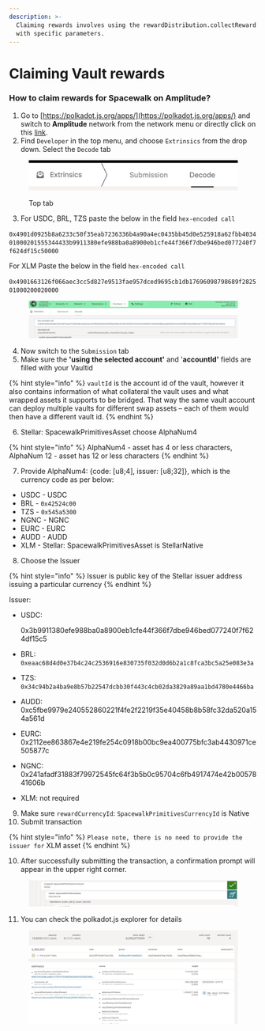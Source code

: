 ```yaml
---
description: >-
  Claiming rewards involves using the rewardDistribution.collectReward extrinsic
  with specific parameters.
---
```


# Claiming Vault rewards

### How to claim rewards for Spacewalk on Amplitude?

1. Go to [https://polkadot.js.org/apps/](https://polkadot.js.org/apps/) and switch to **Amplitude** network from the network menu or directly click on this [link](https://polkadot.js.org/apps/?rpc=wss%3A%2F%2Frpc-amplitude.pendulumchain.tech#/extrinsics/decode).
2. Find `Developer` in the top menu, and choose `Extrinsics` from the drop down. Select the `Decode` tab

<figure><img src="../../../../.gitbook/assets/image (2).png" alt=""><figcaption><p>Top tab</p></figcaption></figure>

3. For USDC, BRL, TZS paste the below in the field `hex-encoded call`&#x20;

`0x4901d0925b8a6233c50f35eab7236336b4a90a4ec0435bb45d0e525918a62fbb403401000201555344433b9911380efe988ba0a8900eb1cfe44f366f7dbe946bed077240f7f624df15c50000`

For XLM Paste the below in the field `hex-encoded call`

`0x4901663126f066aec3cc5d827e9513fae957dced9695cb1db17696098798689f282501000200020000`



<figure><img src="../../../../.gitbook/assets/Screenshot 2024-02-16 at 14.46.11 (1).png" alt=""><figcaption></figcaption></figure>

4. Now switch to the `Submission` tab
5. Make sure the **'using the selected account'** and '**accountId'** fields are filled with your Vaultid

{% hint style="info" %}
`vaultId` is  the account id of the vault, however it also contains information of what collateral the vault uses and what wrapped assets it supports to be bridged. That way the same vault account can deploy multiple vaults for different swap assets – each of them would then have a different vault id.
{% endhint %}

6. Stellar: SpacewalkPrimitivesAsset choose AlphaNum4

{% hint style="info" %}
AlphaNum4 - asset has 4 or less characters, AlphaNum 12 - asset has 12 or less characters
{% endhint %}

7. Provide AlphaNum4: {code: \[u8;4], issuer: \[u8;32]}, which is the currency code as per below:

* USDC - USDC
* BRL - `0x42524c00`
* TZS - `0x545a5300`
* NGNC - NGNC
* EURC - EURC
* AUDD - AUDD
* XLM - Stellar: SpacewalkPrimitivesAsset is StellarNative

8. Choose the Issuer

{% hint style="info" %}
Issuer is public key of the Stellar issuer address issuing a particular currency
{% endhint %}

Issuer:

*   USDC:&#x20;

    0x3b9911380efe988ba0a8900eb1cfe44f366f7dbe946bed077240f7f624df15c5
* BRL: `0xeaac68d4d0e37b4c24c2536916e830735f032d0d6b2a1c8fca3bc5a25e083e3a`
* TZS: `0x34c94b2a4ba9e8b57b22547dcbb30f443c4cb02da3829a89aa1bd4780e4466ba`
* AUDD: 0xc5fbe9979e240552860221f4fe2f2219f35e40458b8b58fc32da520a154a561d
* EURC: 0x2112ee863867e4e219fe254c0918b00bc9ea400775bfc3ab4430971ce505877c
* NGNC: 0x241afadf31883f79972545fc64f3b5b0c95704c6fb4917474e42b0057841606b
* XLM: not required

9. Make sure `rewardCurrencyId`: `SpacewalkPrimitivesCurrencyId` is Native
10. Submit transaction

{% hint style="info" %}
`Please note, there is no need to provide the issuer for` XLM asset
{% endhint %}

10. After successfully submitting the transaction, a confirmation prompt will appear in the upper right corner.

<figure><img src="../../../../.gitbook/assets/Screenshot 2024-02-20 at 12.01.27 (2).png" alt=""><figcaption></figcaption></figure>

11. You can check the polkadot.js explorer for details

<figure><img src="../../../../.gitbook/assets/Screenshot 2024-02-20 at 12.05.50.png" alt=""><figcaption></figcaption></figure>

